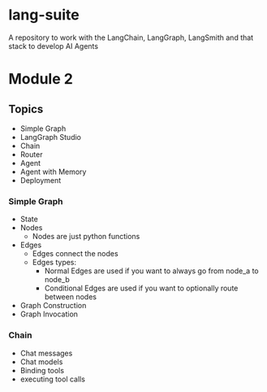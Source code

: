 # lang-suite
A repository to work with the LangChain, LangGraph, LangSmith and that stack to develop AI Agents

# Module 2

## Topics

* Simple Graph
* LangGraph Studio
* Chain
* Router
* Agent
* Agent with Memory
* Deployment

### Simple Graph

* State
* Nodes 
    * Nodes are just python functions
* Edges
    * Edges connect the nodes
    * Edges types:
        * Normal Edges are used if you want to always go from node_a to node_b
        * Conditional Edges are used if you want to optionally route between nodes
* Graph Construction
* Graph Invocation

### Chain

* Chat messages
* Chat models
* Binding tools
* executing tool calls